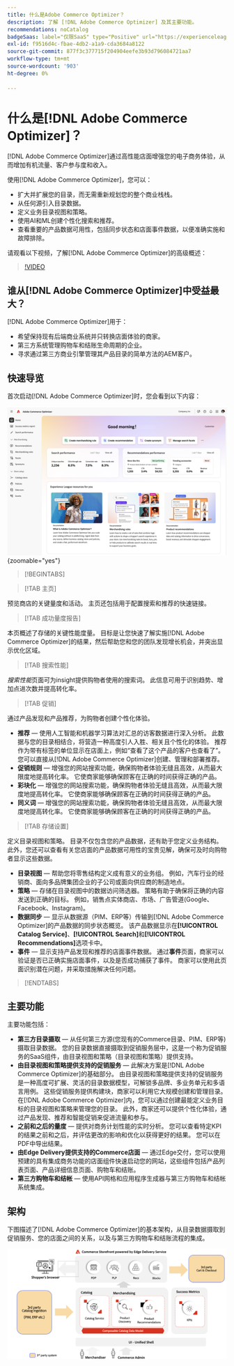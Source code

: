```yaml
---
title: 什么是Adobe Commerce Optimizer？
description: 了解 [!DNL Adobe Commerce Optimizer] 及其主要功能。
recommendations: noCatalog
badgeSaas: label="仅限SaaS" type="Positive" url="https://experienceleague.adobe.com/zh-hans/docs/commerce/user-guides/product-solutions" tooltip="仅适用于Adobe Commerce as a Cloud Service和Adobe Commerce Optimizer项目(Adobe管理的SaaS基础架构)。"
exl-id: f9516d4c-fbae-4db2-a1a9-cda3684a8122
source-git-commit: 877f3c377715f204904eefe3b93d796084721aa7
workflow-type: tm+mt
source-wordcount: '903'
ht-degree: 0%

---
```


# 什么是[!DNL Adobe Commerce Optimizer]？

[!DNL Adobe Commerce Optimizer]通过高性能店面增强您的电子商务体验，从而增加有机流量、客户参与度和收入。

使用[!DNL Adobe Commerce Optimizer]，您可以：

- 扩大并扩展您的目录，而无需重新规划您的整个商业栈栈。
- 从任何源引入目录数据。
- 定义业务目录视图和策略。
- 使用AI和ML创建个性化搜索和推荐。
- 查看重要的产品数据可用性，包括同步状态和店面事件数据，以便准确实施和故障排除。

请观看以下视频，了解[!DNL Adobe Commerce Optimizer]的高级概述：

>[!VIDEO](https://video.tv.adobe.com/v/3450473?captions=chi_hans)

## 谁从[!DNL Adobe Commerce Optimizer]中受益最大？

[!DNL Adobe Commerce Optimizer]用于：

- 希望保持现有后端商业系统并只转换店面体验的商家。
- 第三方系统管理购物车和结账生命周期的企业。
- 寻求通过第三方商业引擎管理其产品目录的简单方法的AEM客户。

## 快速导览

首次启动[!DNL Adobe Commerce Optimizer]时，您会看到以下内容：

![[!DNL Adobe Commerce Optimizer] UI](./assets/user-interface.png){zoomable="yes"}

>[!BEGINTABS]

>[!TAB 主页]

预览商店的关键量度和活动。 主页还包括用于配置搜索和推荐的快速链接。

>[!TAB 成功量度报告]

本页概述了存储的关键性能度量。 目标是让您快速了解实施[!DNL Adobe Commerce Optimizer]的结果，然后帮助您和您的团队发现增长机会，并突出显示优化区域。

>[!TAB 搜索性能]

*搜索性能*&#x200B;页面可为insight提供购物者使用的搜索词。 此信息可用于识别趋势、增加点进次数并提高转化率。

>[!TAB 促销]

通过产品发现和产品推荐，为购物者创建个性化体验。

- **推荐** — 使用人工智能和机器学习算法对汇总的访客数据进行深入分析。 此数据与您的目录相结合，将营造一种高度引人入胜、相关且个性化的体验。 推荐作为带有标签的单位显示在店面上，例如“查看了这个产品的客户也查看了”。 您可以直接从[!DNL Adobe Commerce Optimizer]创建、管理和部署推荐。
- **促销规则** — 增强您的网站搜索功能，确保购物者体验无缝且高效，从而最大限度地提高转化率。 它使商家能够确保顾客在正确的时间获得正确的产品。
- **彩块化** — 增强您的网站搜索功能，确保购物者体验无缝且高效，从而最大限度地提高转化率。 它使商家能够确保顾客在正确的时间获得正确的产品。
- **同义词** — 增强您的网站搜索功能，确保购物者体验无缝且高效，从而最大限度地提高转化率。 它使商家能够确保顾客在正确的时间获得正确的产品。

>[!TAB 存储设置]

定义目录视图和策略。 目录不仅包含您的产品数据，还有助于您定义业务结构。 此外，您还可以查看有关您店面的产品数据可用性的宝贵见解，确保可及时向购物者显示这些数据。

- **目录视图** — 帮助您将零售结构定义成有意义的业务组。 例如，汽车行业的经销商、面向多品牌集团企业的子公司或面向供应商的制造地点。
- **策略** — 存储在目录视图中的数据访问筛选器。 策略有助于确保将正确的内容发送到正确的目标。 例如，销售点实体商店、市场、广告管道(Google、Facebook、Instagram)。
- **数据同步** — 显示从数据源（PIM、ERP等）传输到[!DNL Adobe Commerce Optimizer]的产品数据的同步状态概览。 该产品数据显示在&#x200B;**[!UICONTROL Catalog Service]**、**[!UICONTROL Search]**&#x200B;和&#x200B;**[!UICONTROL Recommendations]**&#x200B;选项卡中。
- **事件** — 显示支持产品发现和推荐的店面事件数据。 通过&#x200B;**事件**&#x200B;页面，商家可以验证是否已正确实施店面事件，以及是否成功捕获了事件。 商家可以使用此页面识别潜在问题，并采取措施解决任何问题。

>[!ENDTABS]

## 主要功能

主要功能包括：

- **第三方目录摄取** — 从任何第三方源(您现有的Commerce目录、PIM、ERP等)摄取目录数据。 您的目录数据直接摄取到促销服务层中，这是一个称为促销服务的SaaS组件，由目录视图和策略（目录视图和策略）提供支持。
- **由目录视图和策略提供支持的促销服务** — 此解决方案是[!DNL Adobe Commerce Optimizer]的基础部分。 由目录视图和策略提供支持的促销服务是一种高度可扩展、灵活的目录数据模型，可解锁多品牌、多业务单元和多语言用例。 这些促销服务提供构建块，商家可以利用它大规模创建和管理目录。 在[!DNL Adobe Commerce Optimizer]内，您可以通过创建最能定义业务目标的目录视图和策略来管理您的目录。 此外，商家还可以提供个性化体验，通过产品发现、推荐&#x200B;和智能促销来促进流量和参与。
- **之前和之后的量度** — 提供对商务计划性能的实时分析。 您可以查看特定KPI的结果之前和之后，并评估更改的影响和优化以获得更好的结果。 您可以在PDF中导出结果。
- **由Edge Delivery提供支持的Commerce店面** — 通过Edge交付，您可以使用预建的具有集成商务功能的店面组件快速启动您的网站，这些组件包括产品列表页面、产品详细信息页面、购物车和结账。
- **第三方购物车和结帐** — 使用API网格和应用程序生成器与第三方购物车和结帐系统集成。

## 架构

下图描述了[!DNL Adobe Commerce Optimizer]的基本架构，从目录数据摄取到促销服务、您的店面之间的关系，以及与第三方购物车和结账流程的集成。

![[!DNL Adobe Commerce Optimizer]架构](./assets/architecture.png)
